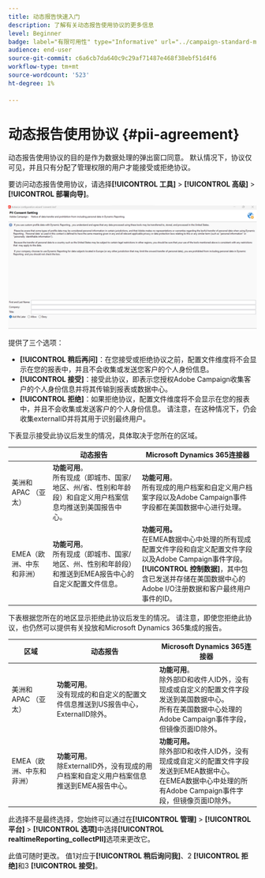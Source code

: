 ```yaml
---
title: 动态报告快速入门
description: 了解有关动态报告使用协议的更多信息
level: Beginner
badge: label="有限可用性" type="Informative" url="../campaign-standard-migration-home.md" tooltip="仅限于Campaign Standard已迁移的用户"
audience: end-user
source-git-commit: c6a6cb7da640c9c29af71487e468f38ebf51d4f6
workflow-type: tm+mt
source-wordcount: '523'
ht-degree: 1%

---
```



# 动态报告使用协议 {#pii-agreement}

动态报告使用协议的目的是作为数据处理的弹出窗口同意。 默认情况下，协议仅可见，并且只有分配了管理权限的用户才能接受或拒绝协议。

要访问动态报告使用协议，请选择&#x200B;**[!UICONTROL 工具]** > **[!UICONTROL 高级]** > **[!UICONTROL 部署向导]**。

![](assets/pii-agreement.png)

提供了三个选项：

* **[!UICONTROL 稍后再问]**：在您接受或拒绝协议之前，配置文件维度将不会显示在您的报表中，并且不会收集或发送您客户的个人身份信息。
* **[!UICONTROL 接受]**：接受此协议，即表示您授权Adobe Campaign收集客户的个人身份信息并将其传输到报表或数据中心。
* **[!UICONTROL 拒绝]**：如果拒绝协议，配置文件维度将不会显示在您的报表中，并且不会收集或发送客户的个人身份信息。 请注意，在这种情况下，仍会收集externalID并将其用于识别最终用户。

下表显示接受此协议后发生的情况，具体取决于您所在的区域。

|  | 动态报告 | Microsoft Dynamics 365连接器 |
|---|---|---|
| 美洲和APAC （亚太） | **功能可用**。 <br>所有现成（即城市、国家/地区、州/省、性别和年龄段）和自定义用户档案信息均推送到美国报告中心。 | **功能可用**。 <br>所有现成的用户档案和自定义用户档案字段以及Adobe Campaign事件字段都在美国数据中心进行处理。 |
| EMEA（欧洲、中东和非洲） | **功能可用**。 <br>所有现成（即城市、国家/地区、州、性别和年龄段）和推送到EMEA报告中心的自定义配置文件信息。 | **功能可用。** <br>在EMEA数据中心中处理的所有现成配置文件字段和自定义配置文件字段以及Adobe Campaign事件字段。 <br>**[!UICONTROL 控制数据&#x200B;]**，其中包含已发送并存储在美国数据中心的Adobe I/O注册数据和客户最终用户事件的ID。 |

下表根据您所在的地区显示拒绝此协议后发生的情况。 请注意，即使您拒绝此协议，也仍然可以提供有关投放和Microsoft Dynamics 365集成的报告。

| 区域 | 动态报告 | Microsoft Dynamics 365连接器 |
|---|---|---|
| 美洲和APAC （亚太） | **功能可用**。 <br>没有现成的和自定义的配置文件信息推送到US报告中心，ExternalID除外。 | **功能可用**。 <br>除外部ID和收件人ID外，没有现成或自定义的配置文件字段发送到美国数据中心。 <br>所有在美国数据中心处理的Adobe Campaign事件字段，但镜像页面ID除外。 |
| EMEA（欧洲、中东和非洲） | **功能可用**。 <br>除ExternalID外，没有现成的用户档案和自定义用户档案信息推送到EMEA报告中心。 | **功能可用。** <br>除外部ID和收件人ID外，没有现成或自定义的配置文件字段发送到EMEA数据中心。 <br>在EMEA数据中心中处理的所有Adobe Campaign事件字段，但镜像页面ID除外。 |

此选择不是最终选择，您始终可以通过在&#x200B;**[!UICONTROL 管理]** > **[!UICONTROL 平台]** > **[!UICONTROL 选项]**&#x200B;中选择&#x200B;**[!UICONTROL realtimeReporting_collectPII]**&#x200B;选项来更改它。

此值可随时更改。 值1对应于&#x200B;**[!UICONTROL 稍后询问我]**、2 **[!UICONTROL 拒绝]**&#x200B;和3 **[!UICONTROL 接受]**。

